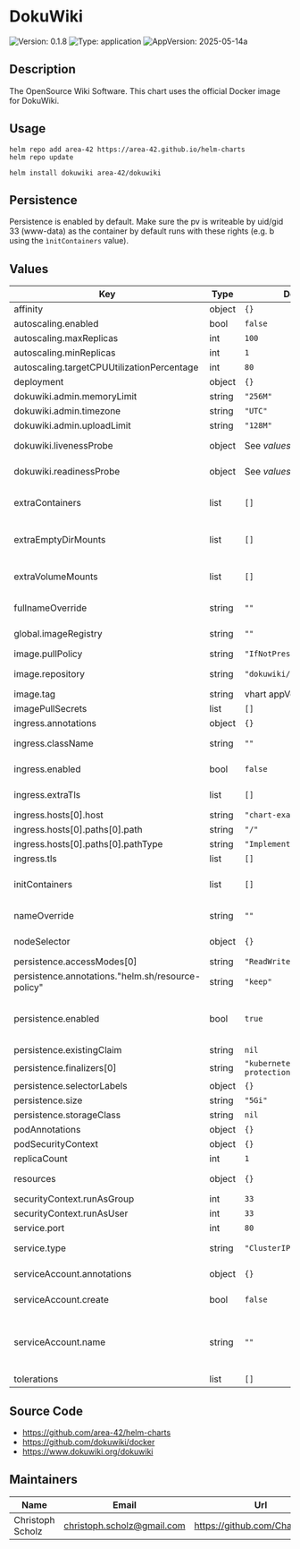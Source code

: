 # DokuWiki

![Version: 0.1.8](https://img.shields.io/badge/Version-0.1.8-informational?style=for-the-badge)
![Type: application](https://img.shields.io/badge/Type-application-informational?style=for-the-badge)
![AppVersion: 2025-05-14a](https://img.shields.io/badge/AppVersion-2025--05--14a-informational?style=for-the-badge)

## Description

The OpenSource Wiki Software. This chart uses the official Docker image for DokuWiki.

## Usage

```console
helm repo add area-42 https://area-42.github.io/helm-charts
helm repo update

helm install dokuwiki area-42/dokuwiki
```

## Persistence

Persistence is enabled by default. Make sure the pv is writeable by uid/gid 33 (www-data) as the container by default runs with these rights (e.g. b using the `ìnitContainers` value).

## Values

| Key | Type | Default | Description |
|-----|------|---------|-------------|
| affinity | object | `{}` | Set the affinity for the pod. |
| autoscaling.enabled | bool | `false` |  |
| autoscaling.maxReplicas | int | `100` |  |
| autoscaling.minReplicas | int | `1` |  |
| autoscaling.targetCPUUtilizationPercentage | int | `80` |  |
| deployment | object | `{}` |  |
| dokuwiki.admin.memoryLimit | string | `"256M"` | Process Memory Limit |
| dokuwiki.admin.timezone | string | `"UTC"` | The timezone |
| dokuwiki.admin.uploadLimit | string | `"128M"` | File upload size limit |
| dokuwiki.livenessProbe | object | See _values.yaml_ | Liveness probe configuration for the default container. |
| dokuwiki.readinessProbe | object | See _values.yaml_ | Readiness probe configuration for the default container. |
| extraContainers | list | `[]` | This allows you to add additional containers (sidecars) to the DokuWiki container |
| extraEmptyDirMounts | list | `[]` | This allows you to mount additional "emptyDirs" into the DokuWiki container |
| extraVolumeMounts | list | `[]` | This allows you to mount additional volumes into the DokuWiki container |
| fullnameOverride | string | `""` | String to override the default generated fullname |
| global.imageRegistry | string | `""` | Overrides the Docker registry globally for all images |
| image.pullPolicy | string | `"IfNotPresent"` | The docker image pull policy |
| image.repository | string | `"dokuwiki/dokuwiki"` | The docker image repository to use |
| image.tag | string | vhart appVersion | The docker image tag to use |
| imagePullSecrets | list | `[]` |  |
| ingress.annotations | object | `{}` | Additional annotations |
| ingress.className | string | `""` | Specifies what type of Ingress should be created |
| ingress.enabled | bool | `false` | Specifies whether Ingress should be created or not |
| ingress.extraTls | list | `[]` | Additional definitions for ingress tls |
| ingress.hosts[0].host | string | `"chart-example.local"` |  |
| ingress.hosts[0].paths[0].path | string | `"/"` |  |
| ingress.hosts[0].paths[0].pathType | string | `"ImplementationSpecific"` |  |
| ingress.tls | list | `[]` | Ingress tls |
| initContainers | list | `[]` | Additional initContainers (e.g. for setting file permission as shown in values.yaml) |
| nameOverride | string | `""` | String to override the default generated name |
| nodeSelector | object | `{}` | Set the node selector for the pod. |
| persistence.accessModes[0] | string | `"ReadWriteOnce"` |  |
| persistence.annotations."helm.sh/resource-policy" | string | `"keep"` |  |
| persistence.enabled | bool | `true` | Enable persistence using Persistent Volume Claims ref: http://kubernetes.io/docs/user-guide/persistent-volumes/ |
| persistence.existingClaim | string | `nil` |  |
| persistence.finalizers[0] | string | `"kubernetes.io/pvc-protection"` |  |
| persistence.selectorLabels | object | `{}` |  |
| persistence.size | string | `"5Gi"` |  |
| persistence.storageClass | string | `nil` |  |
| podAnnotations | object | `{}` | Annotations for the pods |
| podSecurityContext | object | `{}` |  |
| replicaCount | int | `1` | Numbers of replicas |
| resources | object | `{}` | Set the resources requests and limits |
| securityContext.runAsGroup | int | `33` |  |
| securityContext.runAsUser | int | `33` |  |
| service.port | int | `80` | Default Service port |
| service.type | string | `"ClusterIP"` | Specifies what type of Service should be created |
| serviceAccount.annotations | object | `{}` | Annotations to add to the service account |
| serviceAccount.create | bool | `false` | Specifies whether a service account should be created |
| serviceAccount.name | string | `""` | The name of the service account to use. If not set and create is true, a name is generated using the fullname template |
| tolerations | list | `[]` | Set the tolerations for the pod. |

## Source Code

* <https://github.com/area-42/helm-charts>
* <https://github.com/dokuwiki/docker>
* <https://www.dokuwiki.org/dokuwiki>

## Maintainers

| Name | Email | Url |
| ---- | ------ | --- |
| Christoph Scholz | <christoph.scholz@gmail.com> | <https://github.com/ChaosKid42> |
